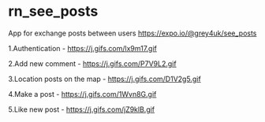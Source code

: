 # rn_see_posts
App for exchange posts between users
https://expo.io/@grey4uk/see_posts

1.Authentication - https://j.gifs.com/lx9m17.gif

2.Add new comment - https://j.gifs.com/P7V9L2.gif

3.Location posts on the map - https://j.gifs.com/D1V2g5.gif

4.Make a post - https://j.gifs.com/1Wvn8G.gif

5.Like new post - https://j.gifs.com/jZ9klB.gif
